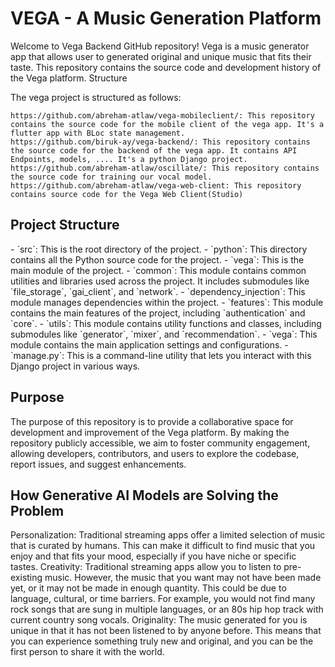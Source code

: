 <h1>VEGA - A Music Generation Platform</h1>

Welcome to Vega Backend GitHub repository! Vega is a music generator app that allows user to generated original and unique music that fits their taste. This repository contains the source code and development history of the Vega platform.
Structure

The vega project is structured as follows:

    https://github.com/abreham-atlaw/vega-mobileclient/: This repository contains the source code for the mobile client of the vega app. It's a flutter app with BLoc state management.
    https://github.com/biruk-ay/vega-backend/: This repository contains the source code for the backend of the vega app. It contains API Endpoints, models, .... It's a python Django project.
    https://github.com/abreham-atlaw/oscillate/: This repository contains the source code for training our vocal model.
    https://github.com/abreham-atlaw/vega-web-client: This repository contains source code for the Vega Web Client(Studio)

<h2>Project Structure</h2>
- `src`: This is the root directory of the project.
  - `python`: This directory contains all the Python source code for the project.
    - `vega`: This is the main module of the project.
      - `common`: This module contains common utilities and libraries used across the project. It includes submodules like `file_storage`, `gai_client`, and `network`.
      - `dependency_injection`: This module manages dependencies within the project.
      - `features`: This module contains the main features of the project, including `authentication` and `core`.
      - `utils`: This module contains utility functions and classes, including submodules like `generator`, `mixer`, and `recommendation`.
      - `vega`: This module contains the main application settings and configurations.
    - `manage.py`: This is a command-line utility that lets you interact with this Django project in various ways.

<h2>Purpose</h2>

The purpose of this repository is to provide a collaborative space for development and improvement of the Vega platform. By making the repository publicly accessible, we aim to foster community engagement, allowing developers, contributors, and users to explore the codebase, report issues, and suggest enhancements.



<h2>How Generative AI Models are Solving the Problem</h2>

Personalization: Traditional streaming apps offer a limited selection of music that is curated by humans. This can make it difficult to find music that you enjoy and that fits your mood, especially if you have niche or specific tastes.
Creativity: Traditional streaming apps allow you to listen to pre-existing music. However, the music that you want may not have been made yet, or it may not be made in enough quantity. This could be due to language, cultural, or time barriers. For example, you would not find many rock songs that are sung in multiple languages, or an 80s hip hop track with current country song vocals.
Originality: The music generated for you is unique in that it has not been listened to by anyone before. This means that you can experience something truly new and original, and you can be the first person to share it with the world.

